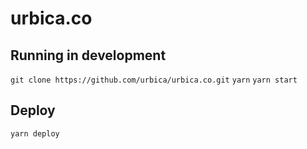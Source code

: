 # urbica.co

## Running in development
`git clone https://github.com/urbica/urbica.co.git`
`yarn`
`yarn start`

## Deploy
`yarn deploy`